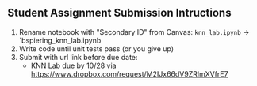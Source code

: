 Student Assignment Submission Intructions
------

1. Rename notebook with "Secondary ID" from Canvas: `knn_lab.ipynb` -> `bspiering_knn_lab.ipynb
1. Write code until unit tests pass (or you give up)
1. Submit with url link before due date:
    - KNN Lab due by 10/28 via https://www.dropbox.com/request/M2IJx66dV9ZRlmXVfrE7 